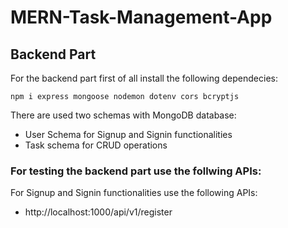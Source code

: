 # MERN-Task-Management-App
## Backend Part
For the backend part first of all install the following dependecies:
```
npm i express mongoose nodemon dotenv cors bcryptjs
```
There are used two schemas with MongoDB database:
- User Schema for Signup and Signin functionalities
- Task schema for CRUD operations

### For testing the backend part use the follwing APIs:
For Signup and Signin functionalities use the following APIs:
- http://localhost:1000/api/v1/register
